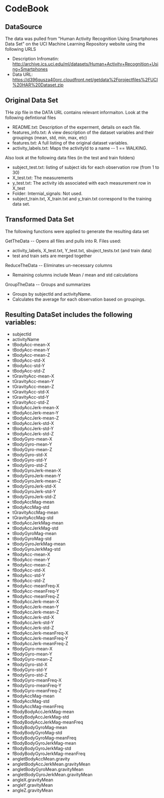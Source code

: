 CodeBook 
========

DataSource
----------
The data was pulled from "Human Activity Recognition Using Smartphones Data Set" on the UCI Machine Learning Repository website using the following URLS

- Description Infromatin: http://archive.ics.uci.edu/ml/datasets/Human+Activity+Recognition+Using+Smartphones
- Data URL: https://d396qusza40orc.cloudfront.net/getdata%2Fprojectfiles%2FUCI%20HAR%20Dataset.zip

Original Data Set
-----------------
THe zip file in the DATA URL contains relevant informaiton.  Look at the following defintional files

- README.txt: Description of the experment, details on each file.
- features_info.txt:  A view description of the dataset variables and their groupings (mean, std, min, max, etc)
- features.txt: A full listing of the original dataset variables.
- activity_labels.txt: Maps the activityId to a name -- 1 == WALKING.

Also look at the following data files (in the test and train folders)

- subject_test.txt: listing of subject ids for each observation row (from 1 to 30)
- X_test.txt: The measurements
- y_test.txt: The activity ids associated with each measurement row in X_test
- Folder: Internial_signals: Not used.
- subject_train.txt, X_train.txt and y_train.txt correspond to the training data set.

Transformed Data Set
-------------------
The following functions were applied to generate the resulting data set

GetTheData    -- Opens all files and pulls into R.  Files used:

  + activity_labels, X_test.txt, Y_test.txt, sbuject_tests.txt (and train data)
  + test and train sets are merged together

ReduceTheData -- Eliminates un-necessary columns

  + Remaining columns include Mean / mean and std calculations 

GroupTheData  -- Groups and summarizes

  + Groups by subjectId and activityName.
  + Calculates the average for each observation based on groupings.

Resulting DataSet includes the following variables:
--------------------------------------------------
- subjectId
- activityName
- tBodyAcc-mean-X
- tBodyAcc-mean-Y
- tBodyAcc-mean-Z
- tBodyAcc-std-X
- tBodyAcc-std-Y
- tBodyAcc-std-Z
- tGravityAcc-mean-X
- tGravityAcc-mean-Y
- tGravityAcc-mean-Z
- tGravityAcc-std-X
- tGravityAcc-std-Y
- tGravityAcc-std-Z
- tBodyAccJerk-mean-X
- tBodyAccJerk-mean-Y
- tBodyAccJerk-mean-Z
- tBodyAccJerk-std-X
- tBodyAccJerk-std-Y
- tBodyAccJerk-std-Z
- tBodyGyro-mean-X
- tBodyGyro-mean-Y
- tBodyGyro-mean-Z
- tBodyGyro-std-X
- tBodyGyro-std-Y
- tBodyGyro-std-Z
- tBodyGyroJerk-mean-X
- tBodyGyroJerk-mean-Y
- tBodyGyroJerk-mean-Z
- tBodyGyroJerk-std-X
- tBodyGyroJerk-std-Y
- tBodyGyroJerk-std-Z
- tBodyAccMag-mean
- tBodyAccMag-std
- tGravityAccMag-mean
- tGravityAccMag-std
- tBodyAccJerkMag-mean
- tBodyAccJerkMag-std
- tBodyGyroMag-mean
- tBodyGyroMag-std
- tBodyGyroJerkMag-mean
- tBodyGyroJerkMag-std
- fBodyAcc-mean-X
- fBodyAcc-mean-Y
- fBodyAcc-mean-Z
- fBodyAcc-std-X
- fBodyAcc-std-Y
- fBodyAcc-std-Z
- fBodyAcc-meanFreq-X
- fBodyAcc-meanFreq-Y
- fBodyAcc-meanFreq-Z
- fBodyAccJerk-mean-X
- fBodyAccJerk-mean-Y
- fBodyAccJerk-mean-Z
- fBodyAccJerk-std-X
- fBodyAccJerk-std-Y
- fBodyAccJerk-std-Z
- fBodyAccJerk-meanFreq-X
- fBodyAccJerk-meanFreq-Y
- fBodyAccJerk-meanFreq-Z
- fBodyGyro-mean-X
- fBodyGyro-mean-Y
- fBodyGyro-mean-Z
- fBodyGyro-std-X
- fBodyGyro-std-Y
- fBodyGyro-std-Z
- fBodyGyro-meanFreq-X
- fBodyGyro-meanFreq-Y
- fBodyGyro-meanFreq-Z
- fBodyAccMag-mean
- fBodyAccMag-std
- fBodyAccMag-meanFreq
- fBodyBodyAccJerkMag-mean
- fBodyBodyAccJerkMag-std
- fBodyBodyAccJerkMag-meanFreq
- fBodyBodyGyroMag-mean
- fBodyBodyGyroMag-std
- fBodyBodyGyroMag-meanFreq
- fBodyBodyGyroJerkMag-mean
- fBodyBodyGyroJerkMag-std
- fBodyBodyGyroJerkMag-meanFreq
- angletBodyAccMean.gravity
- angletBodyAccJerkMean.gravityMean
- angletBodyGyroMean.gravityMean
- angletBodyGyroJerkMean.gravityMean
- angleX.gravityMean
- angleY.gravityMean
- angleZ.gravityMean
